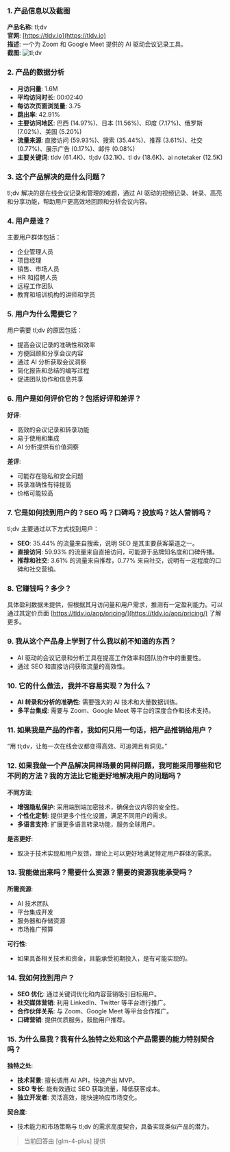 ### 1. 产品信息以及截图

**产品名称**: tl;dv  
**官网**: [https://tldv.io](https://tldv.io)  
**描述**: 一个为 Zoom 和 Google Meet 提供的 AI 驱动会议记录工具。  
**截图**: ![tl;dv](https://cdn-images.toolify.ai/170349850479949202.jpg)

### 2. 产品的数据分析

- **月访问量**: 1.6M
- **平均访问时长**: 00:02:40
- **每访次页面浏览量**: 3.75
- **跳出率**: 42.91%
- **主要访问地区**: 巴西 (14.97%)、日本 (11.56%)、印度 (7.17%)、俄罗斯 (7.02%)、美国 (5.20%)
- **流量来源**: 直接访问 (59.93%)、搜索 (35.44%)、推荐 (3.61%)、社交 (0.77%)、展示广告 (0.17%)、邮件 (0.08%)
- **主要关键词**: tldv (61.4K)、tl;dv (32.1K)、tl dv (18.6K)、ai notetaker (12.5K)

### 3. 这个产品解决的是什么问题？

tl;dv 解决的是在线会议记录和管理的难题，通过 AI 驱动的视频记录、转录、高亮和分享功能，帮助用户更高效地回顾和分析会议内容。

### 4. 用户是谁？

主要用户群体包括：
- 企业管理人员
- 项目经理
- 销售、市场人员
- HR 和招聘人员
- 远程工作团队
- 教育和培训机构的讲师和学员

### 5. 用户为什么需要它？

用户需要 tl;dv 的原因包括：
- 提高会议记录的准确性和效率
- 方便回顾和分享会议内容
- 通过 AI 分析获取会议洞察
- 简化报告和总结的编写过程
- 促进团队协作和信息共享

### 6. 用户是如何评价它的？包括好评和差评？

**好评**:
- 高效的会议记录和转录功能
- 易于使用和集成
- AI 分析提供有价值洞察

**差评**:
- 可能存在隐私和安全问题
- 转录准确性有待提高
- 价格可能较高

### 7. 它是如何找到用户的？SEO 吗？口碑吗？投放吗？达人营销吗？

tl;dv 主要通过以下方式找到用户：
- **SEO**: 35.44% 的流量来自搜索，说明 SEO 是其主要获客渠道之一。
- **直接访问**: 59.93% 的流量来自直接访问，可能源于品牌知名度和口碑传播。
- **推荐和社交**: 3.61% 的流量来自推荐，0.77% 来自社交，说明有一定程度的口碑和社交营销。

### 8. 它赚钱吗？多少？

具体盈利数据未提供，但根据其月访问量和用户需求，推测有一定盈利能力。可以通过其定价页面 [https://tldv.io/app/pricing/](https://tldv.io/app/pricing/) 了解更多。

### 9. 我从这个产品身上学到了什么我以前不知道的东西？

- AI 驱动的会议记录和分析工具在提高工作效率和团队协作中的重要性。
- 通过 SEO 和直接访问获取流量的高效性。

### 10. 它的什么做法，我并不容易实现？为什么？

- **AI 转录和分析的准确性**: 需要强大的 AI 技术和大量数据训练。
- **多平台集成**: 需要与 Zoom、Google Meet 等平台的深度合作和技术支持。

### 11. 如果我是产品的作者，我如何只用一句话，把产品推销给用户？

“用 tl;dv，让每一次在线会议都变得高效、可追溯且有洞见。”

### 12. 如果我做一个产品解决同样场景的同样问题，我可能采用哪些和它不同的方法？我的方法比它能更好地解决用户的问题吗？

**不同方法**:
- **增强隐私保护**: 采用端到端加密技术，确保会议内容的安全性。
- **个性化定制**: 提供更多个性化设置，满足不同用户的需求。
- **多语言支持**: 扩展更多语言转录功能，服务全球用户。

**是否更好**:
- 取决于技术实现和用户反馈，理论上可以更好地满足特定用户群体的需求。

### 13. 我能做出来吗？需要什么资源？需要的资源我能承受吗？

**所需资源**:
- AI 技术团队
- 平台集成开发
- 服务器和存储资源
- 市场推广预算

**可行性**:
- 如果具备相关技术和资金，且能承受初期投入，是有可能实现的。

### 14. 我如何找到用户？

- **SEO 优化**: 通过关键词优化和内容营销吸引目标用户。
- **社交媒体营销**: 利用 LinkedIn、Twitter 等平台进行推广。
- **合作伙伴关系**: 与 Zoom、Google Meet 等平台合作推广。
- **口碑营销**: 提供优质服务，鼓励用户推荐。

### 15. 为什么是我？我有什么独特之处和这个产品需要的能力特别契合吗？

**独特之处**:
- **技术背景**: 擅长调用 AI API，快速产出 MVP。
- **SEO 专长**: 能有效通过 SEO 获取流量，降低获客成本。
- **独立开发者**: 灵活高效，能快速响应市场变化。

**契合度**:
- 技术能力和市场策略与 tl;dv 的需求高度契合，具备实现类似产品的潜力。

> 当前回答由 [glm-4-plus] 提供